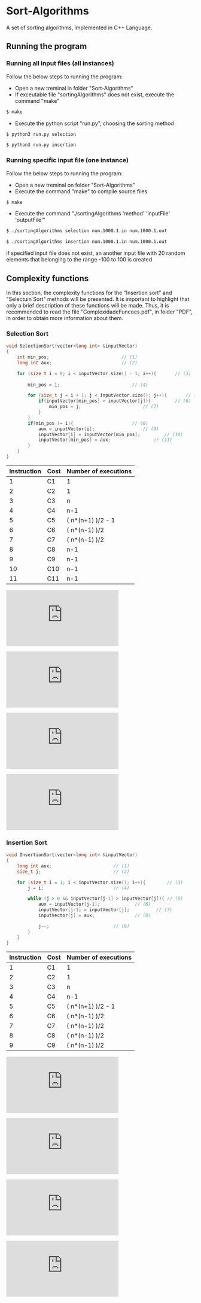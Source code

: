 # Sort-Algorithms
A set of sorting algorithms, implemented in C++ Language.

## Running the program

### Running all input files (all instances)
Follow the below steps to running the program:
- Open a new treminal in folder "Sort-Algorithms"
- If exceutable file "sortingAlgorithms" does not exist, execute the command "make"
```sh
$ make
```
- Execute the python script "run.py", choosing the sorting method
```sh
$ python3 run.py selection
```
```sh
$ python3 run.py insertion
```
### Running specific input file (one instance)
Follow the below steps to running the program:
	
- Open a new treminal on folder "Sort-Algorithms"
- Execute the command "make" to compile source files
```sh
$ make
``` 
- Execute the command "./sortingAlgorithms 'method' 'inputFile' 'outputFile'"
```sh
$ ./sortingAlgorithms selection num.1000.1.in num.1000.1.out
```
```sh
$ ./sortingAlgorithms insertion num.1000.1.in num.1000.1.out
```
if specified input file does not exist, an another input file with 20 random elements that belonging to the range -100 to 100 is created

## Complexity functions

In this section, the complexity functions for the "Insertion sort" and "Selectuin Sort" methods will be presented. It is important to highlight that only a brief description of these functions will be made. Thus, it is recommended to read the file "ComplexidadeFuncoes.pdf", in folder "PDF", in order to obtain more information about them. 

### Selection Sort

```c++
void SelectionSort(vector<long int> &inputVector)
{ 
    int min_pos;						   // (1)
    long int aux;						   // (2)

    for (size_t i = 0; i < inputVector.size() - 1; i++){	   // (3)
        
        min_pos = i;						   // (4)

        for (size_t j = i + 1; j < inputVector.size(); j++){	   // (5)
            if(inputVector[min_pos] > inputVector[j]){		   // (6)
                min_pos = j;					   // (7)
            }
        }
        if(min_pos != i){					   // (8)
            aux = inputVector[i];				   // (9)
            inputVector[i] = inputVector[min_pos];		   // (10)
            inputVector[min_pos] = aux;				   // (11)
        }
    }
}
```

| Instruction  | Cost | Number of executions |
| ------------- | ------------- | ------------- |
| 1  | C1  |	1	|
| 2  | C2  |	1	|
| 3  | C3  |	n	|
| 4  | C4  |	n-1	|
| 5  | C5  |	( n*(n+1) )/2 - 1 	|
| 6  | C6  |	( n*(n-1) )/2	|
| 7  | C7  |	( n*(n-1) )/2	|
| 8  | C8  |	n-1	|
| 9  | C9  |	n-1	|
| 10  | C10  |	n-1	|
| 11  | C11  |	n-1	|


![eq](https://latex.codecogs.com/gif.latex?%24T%28n%29%20%3D%20an%5E2%20&plus;%20bn%20&plus;%20c%24)

![a](https://latex.codecogs.com/gif.latex?a%20%3D%20%5Cfrac%7BC5%20&plus;%20C6%20&plus;%20C7%7D%7B2%7D)

![b](https://latex.codecogs.com/gif.latex?b%20%3D%20C3%20&plus;%20C4%20&plus;%20%5Cfrac%7BC5%7D%7B2%7D%20-%20%5Cfrac%7BC6%7D%7B2%7D%20-%20%5Cfrac%7BC7%7D%7B2%7D%20&plus;%20C8%20&plus;%20C9%20&plus;%20C10%20&plus;%20C11)

![c](https://latex.codecogs.com/gif.latex?c%20%3D%20C1%20&plus;%20C2%20-%20C4%20-%20C5%20-%20C9%20-%20C10%20-%20C11)

### Insertion Sort 

```c++
void InsertionSort(vector<long int> &inputVector)
{
    long int aux;						// (1)
    size_t j;							// (2)

    for (size_t i = 1; i < inputVector.size(); i++){		// (3)
        j = i;							// (4)

        while (j > 0 && inputVector[j-1] > inputVector[j]){	// (5)
            aux = inputVector[j-1];				// (6)
            inputVector[j-1] = inputVector[j];			// (7)
            inputVector[j] = aux;				// (8)

            j--;						// (9)
        }
    }
}

```

| Instruction  | Cost | Number of executions |
| ------------- | ------------- | ------------- |
| 1  | C1  |	1	|
| 2  | C2  |	1	|
| 3  | C3  |	n	|
| 4  | C4  |	n-1	|
| 5  | C5  |	( n*(n+1) )/2 - 1 	|
| 6  | C6  |	( n*(n-1) )/2	|
| 7  | C7  |	( n*(n-1) )/2	|
| 8  | C8  |	( n*(n-1) )/2	|
| 9  | C9  |	( n*(n-1) )/2	|

![eq1](https://latex.codecogs.com/gif.latex?%24T%28n%29%20%3D%20an%5E2%20&plus;%20bn%20&plus;%20c%24)

![a1](https://latex.codecogs.com/gif.latex?a%20%3D%20%5Cfrac%7BC5%20&plus;%20C6%20&plus;%20C7%20&plus;%20C8%20&plus;%20C9%7D%7B2%7D)

![b1](https://latex.codecogs.com/gif.latex?b%20%3D%20C3%20&plus;%20C4%20&plus;%20%5Cfrac%7BC5%7D%7B2%7D%20-%20%5Cfrac%7BC6%7D%7B2%7D%20-%20%5Cfrac%7BC7%7D%7B2%7D%20-%20%5Cfrac%7BC8%7D%7B2%7D%20-%20%5Cfrac%7BC9%7D%7B2%7D)

![C1](https://latex.codecogs.com/gif.latex?c%20%3D%20C1%20&plus;%20C2%20-%20C4%20-%20C5%20-%20C6%20-%20C7%20-%20C8%20-%20C9)
